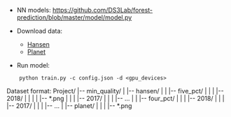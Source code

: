 
- NN models: https://github.com/DS3Lab/forest-prediction/blob/master/model/model.py
- Download data: 
	* [Hansen](data_scraping/web_mercator/download_quality_hansen.py)
	* [Planet](data_scraping/web_mercator/download_quality_planet.py)

- Run model:
```
	python train.py -c config.json -d <gpu_devices>
```

Dataset format:
        Project/
        |-- min_quality/
        |   |-- hansen/
        |   |   |-- five_pct/
        |   |   |   |-- 2018/
        |   |   |   |   |-- *.png
        |   |   |   |-- 2017/
        |   |   |   |-- ...
        |   |   |-- four_pct/
        |   |   |   |-- 2018/
        |   |   |   |-- 2017/
        |   |   |   |-- ...
        |   |-- planet/
        |   |   |   |-- *.png
